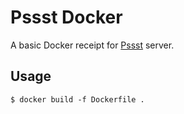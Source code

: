 Pssst Docker
============
A basic Docker receipt for [Pssst](https://github.com/cuhsat/pssst) server.

Usage
-----
```
$ docker build -f Dockerfile .
```
